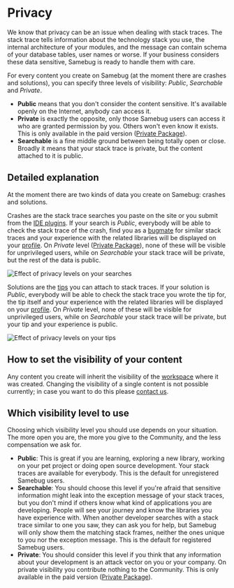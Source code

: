 # Privacy

We know that privacy can be an issue when dealing with stack traces. The stack trace tells information about the technology stack you use, the internal architecture of your modules, and the message can contain schema of your database tables, user names or worse. If your business considers these data sensitive, Samebug is ready to handle them with care.

For every content you create on Samebug (at the moment there are crashes and solutions), you can specify three levels of visibility: *Public*, *Searchable* and *Private*.

- **Public** means that you don't consider the content sensitive. It's available openly on the Internet, anybody can access it.
- **Private** is exactly the opposite, only those Samebug users can access it who are granted permission by you. Others won't even know it exists. This is only available in the paid version ([Private Package](/pricing)).
- **Searchable** is a fine middle ground between being totally open or close. Broadly it means that your stack trace is private, but the content attached to it is public.

## Detailed explanation

At the moment there are two kinds of data you create on Samebug: crashes and solutions.

Crashes are the stack trace searches you paste on the site or you submit from the [IDE plugins](/guide/integration). If your search is *Public*, everybody will be able to check the stack trace of the crash, find you as a [bugmate](/guide/bugmate) for similar stack traces and your experience with the related libraries will be displayed on your [profile](/guide/profile). On *Private* level ([Private Package](/pricing)), none of these will be visible for unprivileged users, while on *Searchable* your stack trace will be private, but the rest of the data is public.

![](https://samebug.io/static/images/docs/privacy-you.png "Effect of privacy levels on your searches")

Solutions are the [tips](/guide/write-tip) you can attach to stack traces. If your solution is *Public*, everybody will be able to check the stack trace you wrote the tip for, the tip itself and your experience with the related libraries will be displayed on your [profile](/guide/profile). On *Private* level, none of these will be visible for unprivileged users, while on *Searchable* your stack trace will be private, but your tip and your experience is public.

![](https://samebug.io/static/images/docs/privacy-tip.png "Effect of privacy levels on your tips")

## How to set the visibility of your content

Any content you create will inherit the visibility of the [workspace](/guide/workspace) where it was created.
Changing the visibility of a single content is not possible currently; in case you want to do this please [contact us](mailto:hello@samebug.io).

## Which visibility level to use

Choosing which visibility level you should use depends on your situation. The more open you are, the more you give to the Community, and the less compensation we ask for.

- **Public**: This is great if you are learning, exploring a new library, working on your pet project or doing open source development. Your stack traces are available for everybody. This is the default for unregistered Samebug users.
- **Searchable**: You should choose this level if you're afraid that sensitive information might leak into the exception message of your stack traces, but you don't mind if others know what kind of applications you are developing. People will see your journey and know the libraries you have experience with. When another developer searches with a stack trace similar to one you saw, they can ask you for help, but Samebug will only show them the matching stack frames, neither the ones unique to you nor the exception message. This is the default for registered Samebug users.
- **Private**: You should consider this level if you think that any information about your development is an attack vector on you or your company. On private visibility you contribute nothing to the Community. This is only available in the paid version ([Private Package](/pricing)).
